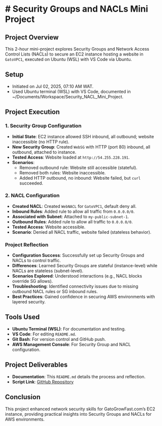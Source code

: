 # # Security Groups and NACLs Mini Project

## Project Overview
This 2-hour mini-project explores Security Groups and Network Access Control Lists (NACLs) to secure an EC2 instance hosting a website in `GatoVPC1`, executed on Ubuntu (WSL) with VS Code via Ubuntu.

## Setup
- Initiated on Jul 02, 2025, 07:10 AM WAT.
- Used Ubuntu terminal (WSL) with VS Code, documented in ~/Documents/Workspace/Security_NACL_Mini_Project.

## Project Execution

### 1. Security Group Configuration
- **Initial State**: EC2 instance allowed SSH inbound, all outbound; website inaccessible (no HTTP rule).
- **New Security Group**: Created `WebSG` with HTTP (port 80) inbound, all outbound, attached to instance.
- **Tested Access**: Website loaded at `http://54.255.228.191`.
- **Scenarios**:
  - Removed outbound rule: Website still accessible (stateful).
  - Removed both rules: Website inaccessible.
  - Added HTTP outbound, no inbound: Website failed, but `curl` succeeded.

### 2. NACL Configuration
- **Created NACL**: Created `WebNACL` for `GatoVPC1`, default deny all.
- **Inbound Rules**: Added rule to allow all traffic from `0.0.0.0/0`.
- **Associated with Subnet**: Attached to `my-public-subnet-1`.
- **Outbound Rules**: Added rule to allow all traffic to `0.0.0.0/0`.
- **Tested Access**: Website accessible.
- **Scenario**: Denied all NACL traffic, website failed (stateless behavior).

### Project Reflection
- **Configuration Success**: Successfully set up Security Groups and NACLs to control traffic.
- **Differences**: Learned Security Groups are stateful (instance-level) while NACLs are stateless (subnet-level).
- **Scenarios Explored**: Understood interactions (e.g., NACL blocks override SG allows).
- **Troubleshooting**: Identified connectivity issues due to missing outbound NACL rules or SG inbound rules.
- **Best Practices**: Gained confidence in securing AWS environments with layered security.

## Tools Used
- **Ubuntu Terminal (WSL)**: For documentation and testing.
- **VS Code**: For editing `README.md`.
- **Git Bash**: For version control and GitHub push.
- **AWS Management Console**: For Security Group and NACL configuration.

## Project Deliverables
- **Documentation**: This `README.md` details the process and reflection.
- **Script Link**: [GitHub Repository](https://github.com/westgrin/Security_NACL_Mini_Project)

## Conclusion
This project enhanced network security skills for GatoGrowFast.com’s EC2 instance, providing practical insights into Security Groups and NACLs for AWS environments.